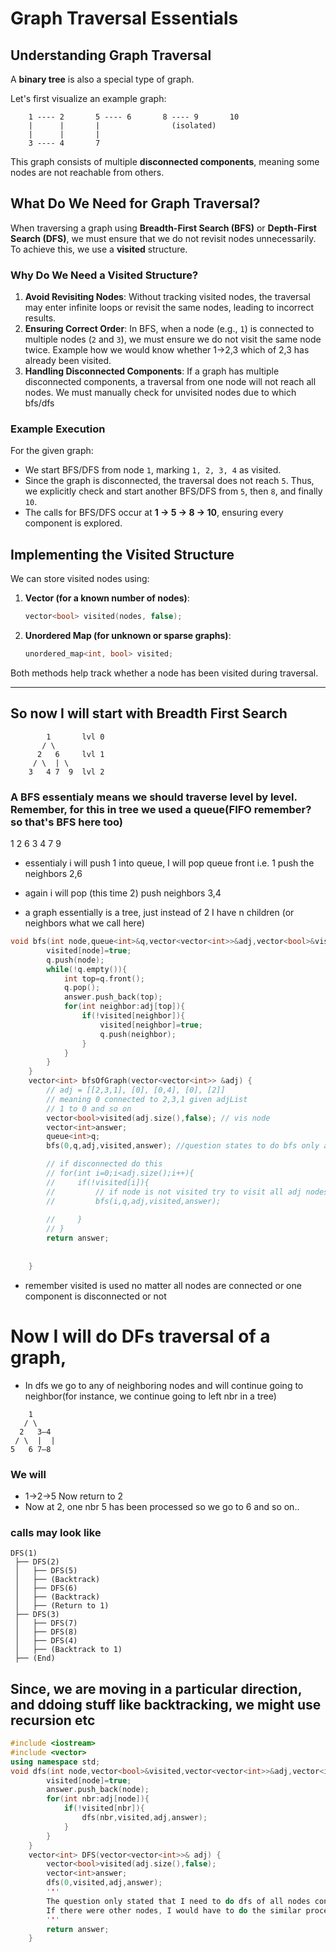 # Graph Traversal Essentials

## Understanding Graph Traversal
 A **binary tree** is also a special type of graph.

Let's first visualize an example graph:

```
    1 ---- 2       5 ---- 6       8 ---- 9       10
    |      |       |                (isolated)
    |      |       |
    3 ---- 4       7
```

This graph consists of multiple **disconnected components**, meaning some nodes are not reachable from others.

## What Do We Need for Graph Traversal?
When traversing a graph using **Breadth-First Search (BFS)** or **Depth-First Search (DFS)**, we must ensure that we do not revisit nodes unnecessarily. To achieve this, we use a **visited** structure.

### Why Do We Need a Visited Structure?
1. **Avoid Revisiting Nodes**: Without tracking visited nodes, the traversal may enter infinite loops or revisit the same nodes, leading to incorrect results.
2. **Ensuring Correct Order**: In BFS, when a node (e.g., `1`) is connected to multiple nodes (`2` and `3`), we must ensure we do not visit the same node twice. Example how we would know whether 1->2,3 which of 2,3 has already been visited.
3. **Handling Disconnected Components**: If a graph has multiple disconnected components, a traversal from one node will not reach all nodes. We must manually check for unvisited nodes due to which bfs/dfs 
### Example Execution
For the given graph:
- We start BFS/DFS from node `1`, marking `1, 2, 3, 4` as visited.
- Since the graph is disconnected, the traversal does not reach `5`. Thus, we explicitly check and start another BFS/DFS from `5`, then `8`, and finally `10`.
- The calls for BFS/DFS occur at **1 → 5 → 8 → 10**, ensuring every component is explored.

## Implementing the Visited Structure
We can store visited nodes using:
1. **Vector (for a known number of nodes)**:
   ```cpp
   vector<bool> visited(nodes, false);
   ```
2. **Unordered Map (for unknown or sparse graphs)**:
   ```cpp
   unordered_map<int, bool> visited;
   ```
Both methods help track whether a node has been visited during traversal.

---
## So now I will start with Breadth First Search
```code
        1       lvl 0
       / \
      2   6     lvl 1
     / \  | \
    3   4 7  9  lvl 2

```
### A BFS essentialy means we should traverse level by level. Remember, for this in tree we used a queue(FIFO remember? so that's BFS here too)
1 2 6 3 4 7 9
- essentialy i will push 1 into queue, I will pop queue front i.e. 1 push the neighbors 2,6
- again i will pop (this time 2) push neighbors 3,4

- a graph essentially is a tree, just instead of 2 I have n children (or neighbors what we call here)

```cpp
void bfs(int node,queue<int>&q,vector<vector<int>>&adj,vector<bool>&visited,vector<int>&answer){
        visited[node]=true;
        q.push(node);
        while(!q.empty()){
            int top=q.front();
            q.pop();
            answer.push_back(top);
            for(int neighbor:adj[top]){
                if(!visited[neighbor]){
                    visited[neighbor]=true;
                    q.push(neighbor);
                }
            }
        }
    }
    vector<int> bfsOfGraph(vector<vector<int>> &adj) {
        // adj = [[2,3,1], [0], [0,4], [0], [2]]
        // meaning 0 connected to 2,3,1 given adjList
        // 1 to 0 and so on
        vector<bool>visited(adj.size(),false); // vis node
        vector<int>answer;
        queue<int>q;
        bfs(0,q,adj,visited,answer); //question states to do bfs only at node 0,

        // if disconnected do this
        // for(int i=0;i<adj.size();i++){
        //     if(!visited[i]){
        //         // if node is not visited try to visit all adj nodes to it
        //         bfs(i,q,adj,visited,answer);
                
        //     }
        // }
        return answer;
        
        
    }
```

- remember visited is used no matter all nodes are connected or one component is disconnected or not

# Now I will do DFs traversal of a graph,
- In dfs we go to any of neighboring nodes and will continue going to neighbor(for instance, we continue going to left nbr in a tree)
```code
    1
   / \
  2   3—4
 / \  |  |
5   6 7—8

```
### We will 
- 1->2->5 Now return to 2
- Now at 2, one nbr 5 has been processed so we go to 6 and so on..
### calls may look like
```code
DFS(1)
 ├── DFS(2)
 │   ├── DFS(5)
 │   ├── (Backtrack)
 │   ├── DFS(6)
 │   ├── (Backtrack)
 │   ├── (Return to 1)
 ├── DFS(3)
 │   ├── DFS(7)
 │   ├── DFS(8)
 │   ├── DFS(4)
 │   ├── (Backtrack to 1)
 ├── (End)

```
## Since, we are moving in a particular direction, and ddoing stuff like backtracking, we might use  recursion etc
```cpp
#include <iostream>
#include <vector>
using namespace std;
void dfs(int node,vector<bool>&visited,vector<vector<int>>&adj,vector<int>&answer){
        visited[node]=true;
        answer.push_back(node);
        for(int nbr:adj[node]){
            if(!visited[nbr]){
                dfs(nbr,visited,adj,answer);
            }
        }
    }
    vector<int> DFS(vector<vector<int>>& adj) {
        vector<bool>visited(adj.size(),false);
        vector<int>answer;
        dfs(0,visited,adj,answer); 
        '''
        The question only stated that I need to do dfs of all nodes connected to 0 and not the other nodes.
        If there were other nodes, I would have to do the similar procedure
        '''
        return answer;
    }
``` 